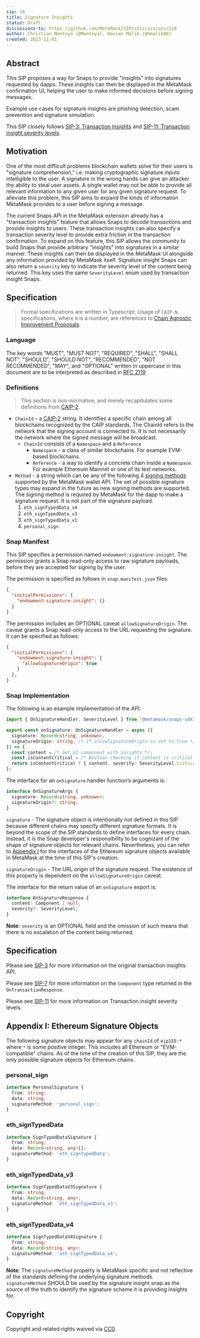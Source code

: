 ```yaml
---
sip: 16
title: Signature Insights
status: Draft
discussions-to: https://github.com/MetaMask/SIPs/discussions/118
author: Christian Montoya (@Montoya), Hassan Malik (@hmalik88)
created: 2023-11-01
---
```


## Abstract

This SIP proposes a way for Snaps to provide "insights" into signatures requested by dapps. These insights can then be displayed in the MetaMask confirmation UI, helping the user to make informed decisions before signing messages.

Example use cases for signature insights are phishing detection, scam prevention and signature simulation.

This SIP closely follows [SIP-3: Transaction Insights](sip-3.md) and [SIP-11: Transaction insight severity levels](sip-11.md).

## Motivation

One of the most difficult problems blockchain wallets solve for their users is "signature comprehension," i.e. making cryptographic signature inputs intelligible to the user.
A signature in the wrong hands can give an attacker the ability to steal user assets. 
A single wallet may not be able to provide all relevant information to any given user for any given signature request.
To alleviate this problem, this SIP aims to expand the kinds of information MetaMask provides to a user before signing a message.

The current Snaps API in the MetaMask extension already has a "transaction insights" feature that allows Snaps to decode transactions and provide insights to users. 
These transaction insights can also specify a transaction severity level to provide extra friction in the transaction confirmation. 
To expand on this feature, this SIP allows the community to build Snaps that provide arbitrary "insights" into signatures in a similar manner.
These insights can then be displayed in the MetaMask UI alongside any information provided by MetaMask itself.
Signature insight Snaps can also return a `severity` key to indicate the severity level of the content being returned. 
This key uses the same `SeverityLevel` enum used by transaction insight Snaps. 

## Specification

> Formal specifications are written in Typescript. Usage of `CAIP-N` specifications, where `N` is a number, are references to [Chain Agnostic Improvement Proposals](https://github.com/ChainAgnostic/CAIPs).

### Language

The key words "MUST", "MUST NOT", "REQUIRED", "SHALL", "SHALL NOT",
"SHOULD", "SHOULD NOT", "RECOMMENDED", "NOT RECOMMENDED", "MAY", and
"OPTIONAL" written in uppercase in this document are to be interpreted as described in [RFC 2119](https://www.ietf.org/rfc/rfc2119.txt)

### Definitions

> This section is non-normative, and merely recapitulates some definitions from [CAIP-2](https://github.com/ChainAgnostic/CAIPs/blob/master/CAIPs/caip-2.md).

- `ChainId` - a [CAIP-2](https://github.com/ChainAgnostic/CAIPs/blob/master/CAIPs/caip-2.md) string.
  It identifies a specific chain among all blockchains recognized by the CAIP standards. The ChainId refers to the network that the signing account is connected to. It is not necessarily the network where the signed message will be broadcast. 
  - `ChainId` consists of a `Namespace` and a `Reference`
    - `Namespace` - a class of similar blockchains. For example EVM-based blockchains.
    - `Reference` - a way to identify a concrete chain inside a `Namespace`. For example Ethereum Mainnet or one of its test networks.
- `Method` - a string which can be any of the following 4 [signing methods](https://docs.metamask.io/wallet/concepts/signing-methods/) supported by the MetaMask wallet API. The set of possible signature types may expand in the future as new signing methods are supported. The signing method is required by MetaMask for the dapp to make a signature request. It is not part of the signature payload.
  1. `eth_signTypedData_v4`
  2. `eth_signTypedData_v3`
  3. `eth_signTypedData_v1`
  4. `personal_sign`

### Snap Manifest

This SIP specifies a permission named `endowment:signature-insight`.
The permission grants a Snap read-only access to raw signature payloads, before they are accepted for signing by the user.

The permission is specified as follows in `snap.manifest.json` files:

```json
{
  "initialPermissions": {
    "endowment:signature-insight": {}
  }
}
```

The permission includes an OPTIONAL caveat `allowSignatureOrigin`. 
The caveat grants a Snap read-only access to the URL requesting the signature.
It can be specified as follows: 

```json
{
  "initialPermissions": {
    "endowment:signature-insight": {
      "allowSignatureOrigin": true
    }
  },
}
```

### Snap Implementation

The following is an example implementation of the API:

```typescript
import { OnSignatureHandler, SeverityLevel } from "@metamask/snaps-sdk";

export const onSignature: OnSignatureHandler = async ({
  signature: Record<string, unknown>,
  signatureOrigin: string, /* If allowSignatureOrigin is set to true */
}) => {
  const content = /* Get UI component with insights */;
  const isContentCritical = /* Boolean checking if content is critical */
  return isContentCritical ? { content, severity: SeverityLevel.Critical } : { content };
};
```
The interface for an `onSignature` handler function’s arguments is:

```typescript
interface OnSignatureArgs {
  signature: Record<string, unknown>;
  signatureOrigin?: string;
}
```

`signature` - The signature object is intentionally not defined in this SIP because different chains may specify different signature formats.
It is beyond the scope of the SIP standards to define interfaces for every chain.
Instead, it is the Snap developer's responsibility to be cognizant of the shape of signature objects for relevant chains.
Nevertheless, you can refer to [Appendix I](#appendix-i-ethereum-signature-objects) for the interfaces of the Ethereum signature objects available in MetaMask at the time of this SIP's creation.

`signatureOrigin` - The URL origin of the signature request. The existence of this property is dependent on the `allowSignatureOrigin` caveat.


The interface for the return value of an `onSignature` export is:

```typescript
interface OnSignatureResponse {
  content: Component | null;
  severity?: SeverityLevel;
}
```

**Note:** `severity` is an OPTIONAL field and the omission of such means that there is no escalation of the content being returned.

## Specification

Please see [SIP-3](sip-3.md) for more information on the original transaction insights API.

Please see [SIP-7](sip-7.md) for more information on the `Component` type returned in the `OnTransactionResponse`.

Please see [SIP-11](sip-3.md) for more information on Transaction insight severity levels.

## Appendix I: Ethereum Signature Objects

The following signature objects may appear for any `chainId` of `eip155:*` where `*` is some positive integer. This includes all Ethereum or "EVM-compatible" chains. As of the time of the creation of this SIP, they are the only possible signature objects for Ethereum chains.

### personal_sign

```typescript
interface PersonalSignature {
  from: string;
  data: string;
  signatureMethod: 'personal_sign';
}
```

### eth_signTypedData

```typescript
interface SignTypedDataSignature {
  from: string;
  data: Record<string, any>[];
  signatureMethod: 'eth_signTypedData';
}
```

### eth_signTypedData_v3

```typescript
interface SignTypedDataV3Signature {
  from: string;
  data: Record<string, any>;
  signatureMethod: 'eth_signTypedData_v3';
}
```

### eth_signTypedData_v4

```typescript
interface SignTypedDataV4Signature {
  from: string;
  data: Record<string, any>;
  signatureMethod: 'eth_signTypedData_v4';
}
```

**Note**: The `signatureMethod` property is MetaMask specific and not reflective of the standards defining the underlying signature methods. `signatureMethod` SHOULD be used by the signature insight snap as the source of the truth to identify the signature scheme it is providing insights for.

## Copyright

Copyright and related rights waived via [CC0](../LICENSE).
